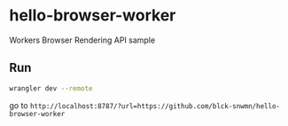 # hello-browser-worker

Workers Browser Rendering API sample

## Run

```bash
wrangler dev --remote
```

go to
`http://localhost:8787/?url=https://github.com/blck-snwmn/hello-browser-worker`
